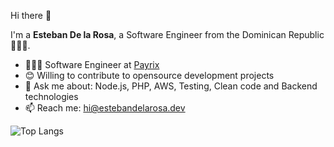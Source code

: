 Hi there 👋

I'm a **Esteban De la Rosa**, a Software Engineer from the Dominican Republic 🌴🇩🇴.
- 👨🏽‍💻 Software Engineer at [Payrix](https://payrix.com/)
- 😊 Willing to contribute to opensource development projects
- 💬 Ask me about: Node.js, PHP, AWS, Testing, Clean code and Backend technologies
- 📫 Reach me: <a href = "mailto: hi@estebandelarosa.dev">hi@estebandelarosa.dev</a>

![Top Langs](https://github-readme-stats.vercel.app/api/top-langs/?username=gabbanaesteban&theme=dark&layout=compact) 
<!-- ![Stats](https://github-readme-stats.vercel.app/api?username=gabbanaesteban&show_icons=true&theme=dark&count_private=true&hide=stars,contribs&hide_rank=true) -->

